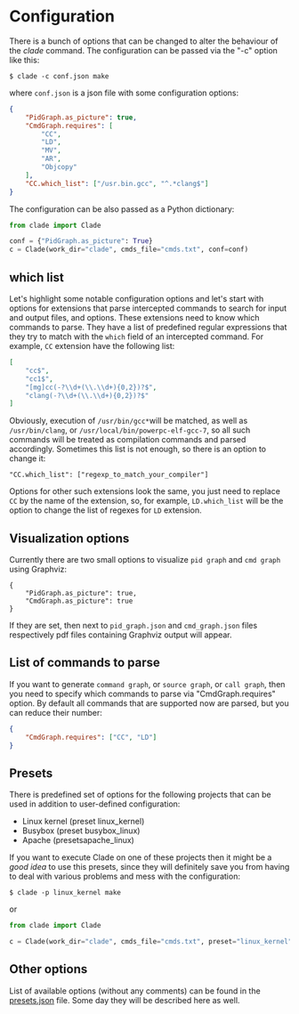 # Configuration

There is a bunch of options that can be changed to alter the behaviour of the
*clade* command. The configuration can be passed via the "-c" option like this:

``` shell
$ clade -c conf.json make
```

where `conf.json` is a json file with some configuration options:

``` json
{
    "PidGraph.as_picture": true,
    "CmdGraph.requires": [
        "CC",
        "LD",
        "MV",
        "AR",
        "Objcopy"
    ],
    "CC.which_list": ["/usr.bin.gcc", "^.*clang$"]
}
```

The configuration can be also passed as a Python dictionary:

``` python
from clade import Clade

conf = {"PidGraph.as_picture": True}
c = Clade(work_dir="clade", cmds_file="cmds.txt", conf=conf)
```

## which list

Let's highlight some notable configuration options and let's start with
options for extensions that parse intercepted commands to search for input
and output files, and options. These extensions need to know which commands
to parse. They have a list of predefined regular expressions that they try
to match with the `which` field of an intercepted command.
For example, `CC` extension have the following list:

``` json
[
    "cc$",
    "cc1$",
    "[mg]cc(-?\\d+(\\.\\d+){0,2})?$",
    "clang(-?\\d+(\\.\\d+){0,2})?$"
]
```

Obviously, execution of `/usr/bin/gcc*`will be matched, as well as
`/usr/bin/clang`, or `/usr/local/bin/powerpc-elf-gcc-7`, so all such commands
will be treated as compilation commands and parsed accordingly.
Sometimes this list is not enough, so there is an option to change it:

```
"CC.which_list": ["regexp_to_match_your_compiler"]
```

Options for other such extensions look the same, you just need to replace `CC`
by the name of the extension, so, for example, `LD.which_list` will be the
option to change the list of regexes for `LD` extension.

## Visualization options

Currently there are two small options to visualize `pid graph` and `cmd graph`
using Graphviz:

```
{
    "PidGraph.as_picture": true,
    "CmdGraph.as_picture": true
}
```

If they are set, then next to `pid_graph.json` and `cmd_graph.json` files
respectively pdf files containing Graphviz output will appear.

## List of commands to parse

If you want to generate `command graph`, or `source graph`, or `call graph`,
then you need to specify which commands to parse via "CmdGraph.requires"
option. By default all commands that are supported now are parsed,
but you can reduce their number:

``` json
{
    "CmdGraph.requires": ["CC", "LD"]
}
```

## Presets

There is predefined set of options for the following projects that can be used
in addition to user-defined configuration:

* Linux kernel (preset linux_kernel)
* Busybox (preset busybox_linux)
* Apache (presetsapache_linux)

If you want to execute Clade on one of these projects then it might be a *good
idea* to use this presets, since they will definitely save you from having
to deal with various problems and mess with the configuration:

``` shell
$ clade -p linux_kernel make
```

or

``` python
from clade import Clade

c = Clade(work_dir="clade", cmds_file="cmds.txt", preset="linux_kernel")
```

## Other options

List of available options (without any comments) can be found in the
[presets.json](../clade/extenstions/../extensions/presets/presets.json) file.
Some day they will be described here as well.
